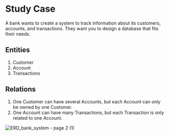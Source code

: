 # Study Case

A bank wants to create a system to track information about its customers, accounts, and transactions. They want you to design a database that fits their needs.

## Entities

1. Customer
2. Account
3. Transactions

## Relations

1. One Customer can have several Accounts, but each Account can only be owned by one Customer.
2. One Account can have many Transactions, but each Transaction is only related to one Account.

![ERD_bank_system - page 2 (1)](https://github.com/user-attachments/assets/147a9622-db83-464f-9429-93497c723fab)
